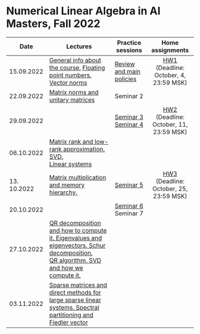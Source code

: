 # Numerical Linear Algebra in AI Masters, Fall 2022

|Date| Lectures | Practice sessions | Home assignments|
|----|----|----| :----: |
|15.09.2022| [General info about the course.](./lectures/general_info.ipynb) [Floating point numbers. Vector norms](./lectures/lecture1/lecture-1.ipynb) | [Review and main policies](./seminars/seminar1/review_admin.pdf) | [HW1](./hw/hw1/hw1.ipynb) <br> (Deadline: October, 4, 23:59 MSK) |
| 22.09.2022 | [Matrix norms and unitary matrices](./lectures/lecture2/lecture2.ipynb) | Seminar 2 | 
| 29.09.2022 |  | [Seminar 3](./seminars/seminar3/seminar3.ipynb) <br> [Seminar 4](./seminars/seminar4/seminar4.ipynb) | [HW2](./hw/hw2/hw2.ipynb) <br> (Deadline: October, 11, 23:59 MSK) |
| 06.10.2022 | [Matrix rank and low-rank approximation. SVD.](./lectures/lecture3/lecture3.ipynb) <br> [Linear systems](./lectures/lecture4/lecture4.ipynb) | |  | 
| 13. 10.2022 | [Matrix multiplication and memory hierarchy.](./lectures/lecture5/lecture5.ipynb) | [Seminar 5](./seminars/seminar5/seminar5.ipynb) | [HW3](./hw/hw3/hw3.ipynb) <br> (Deadline: October, 25, 23:59 MSK) |
| 20.10.2022 |  | [Seminar 6](./seminars/seminar6/seminar6.ipynb) <br> Seminar 7 | | |
| 27.10.2022 | [QR decomposition and how to compute it. Eigenvalues and eigenvectors. Schur decomposition.](./lectures/lecture6/lecture6.ipynb) <br> [QR algorithm. SVD and how we compute it.](./lectures/lecture7/lecture7.ipynb) | | | |
| 03.11.2022 | [Sparse matrices and direct methods for large sparse linear systems. Spectral partitioning and Fiedler vector](./lectures/lecture8/lecture8.ipynb) | | | |

